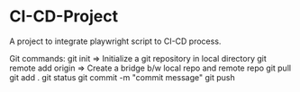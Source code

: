 # CI-CD-Project
A project to integrate playwright script to CI-CD process.

Git commands:
git init => Initialize a git repository in local directory
git remote add origin <gitHTTPSURL> => Create a bridge b/w local repo and remote repo
git pull <gitHTTPSURL> 
git add .
git status
git commit -m "commit message"
git push